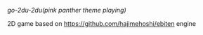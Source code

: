 *go-2du-2du(pink panther theme playing)*

2D game based on https://github.com/hajimehoshi/ebiten engine

